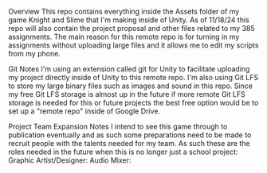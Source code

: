 Overview
This repo contains everything inside the Assets folder of my game Knight and Slime that I'm making inside of Unity. 
As of 11/18/24 this repo will also contain the project proposal and other files related to my 385 assignments.
The main reason for this remote repo is for turning in my assignments without uploading large files and it allows me to edit my scripts from my phone.

Git Notes
I'm using an extension called git for Unity to facilitate uploading my project directly inside of Unity to this remote repo.
I'm also using Git LFS to store my large binary files such as images and sound in this repo. 
Since my free Git LFS storage is almost up in the future if more remote Git LFS storage is needed for this or future projects the best free option would be to set up a "remote repo" inside of Google Drive.

Project Team Expansion Notes
I intend to see this game through to publication eventually and as such some preparations need to be made to recruit people with the talents needed for my team.
As such these are the roles needed in the future when this is no longer just a school project:
Graphic Artist/Designer: 
Audio Mixer:
